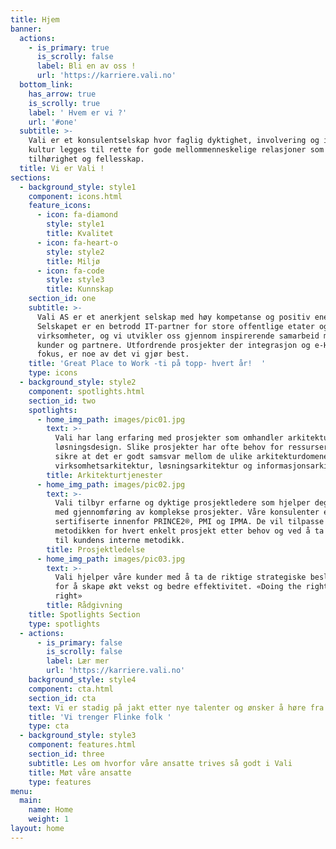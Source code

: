 ```yaml
---
title: Hjem
banner:
  actions:
    - is_primary: true
      is_scrolly: false
      label: Bli en av oss !
      url: 'https://karriere.vali.no'
  bottom_link:
    has_arrow: true
    is_scrolly: true
    label: ' Hvem er vi ?'
    url: '#one'
  subtitle: >-
    Vali er et konsulentselskap hvor faglig dyktighet, involvering og intern
    kultur legges til rette for gode mellommenneskelige relasjoner som skaper
    tilhørighet og fellesskap.
  title: Vi er Vali !
sections:
  - background_style: style1
    component: icons.html
    feature_icons:
      - icon: fa-diamond
        style: style1
        title: Kvalitet
      - icon: fa-heart-o
        style: style2
        title: Miljø
      - icon: fa-code
        style: style3
        title: Kunnskap
    section_id: one
    subtitle: >-
      Vali AS er et anerkjent selskap med høy kompetanse og positiv energi.
      Selskapet er en betrodd IT-partner for store offentlige etater og
      virksomheter, og vi utvikler oss gjennom inspirerende samarbeid med våre
      kunder og partnere. Utfordrende prosjekter der integrasjon og e-Helse er i
      fokus, er noe av det vi gjør best.
    title: 'Great Place to Work -ti på topp- hvert år!  '
    type: icons
  - background_style: style2
    component: spotlights.html
    section_id: two
    spotlights:
      - home_img_path: images/pic01.jpg
        text: >-
          Vali har lang erfaring med prosjekter som omhandler arkitektur og
          løsningsdesign. Slike prosjekter har ofte behov for ressurser som kan
          sikre at det er godt samsvar mellom de ulike arkitekturdomenene;
          virksomhetsarkitektur, løsningsarkitektur og informasjonsarkitektur.
        title: Arkitekturtjenester
      - home_img_path: images/pic02.jpg
        text: >-
          Vali tilbyr erfarne og dyktige prosjektledere som hjelper deg å lykkes
          med gjennomføring av komplekse prosjekter. Våre konsulenter er
          sertifiserte innenfor PRINCE2®, PMI og IPMA. De vil tilpasse
          metodikken for hvert enkelt prosjekt etter behov og ved å ta hensyn
          til kundens interne metodikk.
        title: Prosjektledelse
      - home_img_path: images/pic03.jpg
        text: >-
          Vali hjelper våre kunder med å ta de riktige strategiske beslutningene
          for å skape økt vekst og bedre effektivitet. «Doing the right things
          right»
        title: Rådgivning
    title: Spotlights Section
    type: spotlights
  - actions:
      - is_primary: false
        is_scrolly: false
        label: Lær mer
        url: 'https://karriere.vali.no'
    background_style: style4
    component: cta.html
    section_id: cta
    text: Vi er stadig på jakt etter nye talenter og ønsker å høre fra deg !
    title: 'Vi trenger Flinke folk '
    type: cta
  - background_style: style3
    component: features.html
    section_id: three
    subtitle: Les om hvorfor våre ansatte trives så godt i Vali
    title: Møt våre ansatte
    type: features
menu:
  main:
    name: Home
    weight: 1
layout: home
---
```


